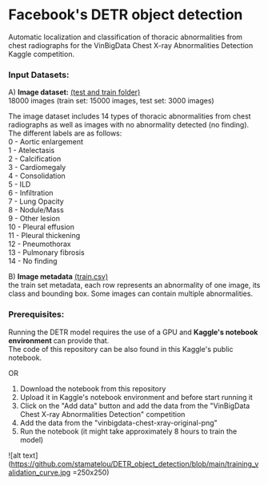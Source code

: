 # Facebook's DETR object detection
Automatic localization and classification of thoracic abnormalities from chest radiographs for the VinBigData Chest X-ray Abnormalities Detection Kaggle competition. 

<b><H3> Input Datasets: </b> </H3>
A) <b> Image dataset:</b> <a href="https://www.kaggle.com/corochann/vinbigdata-chest-xray-original-png?select=train_meta.csv">(test and train folder)</a>  
18000 images (train set: 15000 images, test set: 3000 images)

The image dataset includes 14 types of thoracic abnormalities from chest radiographs as well as images with no abnormality detected (no finding). The different labels are as follows: <br/>
0 - Aortic enlargement <br/>
1 - Atelectasis <br/>
2 - Calcification <br/>
3 - Cardiomegaly <br/>
4 - Consolidation <br/>
5 - ILD <br/>
6 - Infiltration <br/>
7 - Lung Opacity <br/>
8 - Nodule/Mass <br/>
9 - Other lesion <br/>
10 - Pleural effusion <br/>
11 - Pleural thickening <br/>
12 - Pneumothorax <br/>
13 - Pulmonary fibrosis <br/>
14 - No finding <br/>

B) <b>Image metadata</b>  <a href="https://www.kaggle.com/c/vinbigdata-chest-xray-abnormalities-detection/data">(train.csv)</a>  
the train set metadata, each row represents an abnormality of one image, its class and bounding box. Some images can contain multiple abnormalities.

<b> <H3> Prerequisites:</b></H3>
Running the DETR model requires the use of a GPU and <b> Kaggle's notebook environment </b> can provide that. <br/>
The code of this repository can be also found in this Kaggle's public notebook. 

OR 

1) Download the notebook from this repository <br/>
2) Upload it in Kaggle's notebook environment and before start running it  <br/>
3) Click on the "Add data" button and add the data from the "VinBigData Chest X-ray Abnormalities Detection" competition  <br/>
4) Add the data from the "vinbigdata-chest-xray-original-png"  <br/>
5) Run the notebook (it might take approximately 8 hours to train the model) 

![alt text](https://github.com/stamatelou/DETR_object_detection/blob/main/training_validation_curve.jpg =250x250)
